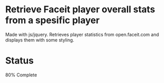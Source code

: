 # Retrieve Faceit player overall stats from a spesific player
Made with js/jquery.
Retrieves player statistics from open.faceit.com and displays them with some styling.

# Status
80% Complete